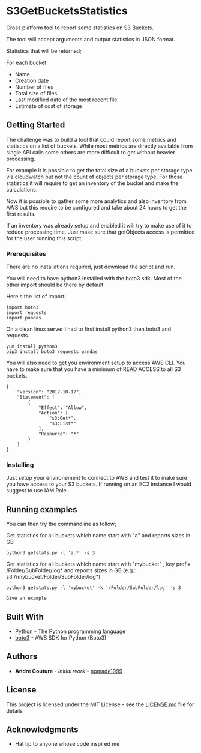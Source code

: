 # S3GetBucketsStatistics

Cross platform tool to report some statistics on S3 Buckets.

The tool will accept arguments and output statistics in JSON format.

Statistics that will be returned;

  For each bucket:
  
   * Name
   * Creation date
   * Number of files
   * Total size of files
   * Last modified date of the most recent file
   * Estimate of cost of storage
      
## Getting Started

The challenge was to build a tool that could report some metrics and statistics on a list of buckets.
While most metrics are directly available from single API calls some others are more difficult to get without heavier processing.

For example it is possible to get the total size of a buckets per storage type via cloudwatch but not the count of objects per storage type.
For those statistics it will require to get an inventory of the bucket and make the calculations.

Now it is possible to gather some more analytics and also inventory from AWS but this require to be configured and take about 24 hours to get the first results. 

If an inventory was already setup and enabled it will try to make use of it to reduce processing time. Just make sure that getObjects access is permitted for the user running this script.

### Prerequisites

There are no installations required, just download the script and run. 

You will need to have python3 installed with the boto3 sdk. Most of the other import should be there by default

Here's the list of import;

```
import boto3
import requests
import pandas
```

On a clean linux server I had to first install python3 then boto3 and requests.
```
yum install python3
pip3 install boto3 requests pandas
```

You will also need to get you environment setup to access AWS CLI. 
You have to make sure that you have a minimum of READ ACCESS to all S3 buckets.
```
{
    "Version": "2012-10-17",
    "Statement": [
        {
            "Effect": "Allow",
            "Action": [
                "s3:Get*",
                "s3:List*"
            ],
            "Resource": "*"
        }
    ]
}
```

### Installing

Just setup your environement to connect to AWS and test it to make sure you have access to your S3 buckets.
If running on an EC2 instance I would suggest to use IAM Role.

## Running examples

You can then try the commandline as follow;

Get statistics for all buckets which name start with "a" and reports sizes in GB
```
python3 getstats.py -l 'a.*' -s 3
```

Get statistics for all buckets which name start with "mybucket" , key prefix /Folder/SubFolder/log* and reports sizes in GB
(e.g.: s3://mybucket/Folder/SubFolder/log*)
```
python3 getstats.py -l 'mybucket' -k '/Folder/SubFolder/log' -s 3
```

```
Give an example
```

## Built With

* [Python](https://www.python.org/) - The Python programming language
* [boto3](https://aws.amazon.com/sdk-for-python/) - AWS SDK for Python (Boto3)

## Authors

* **Andre Couture** - *Initial work* - [nomade1999](https://github.com/nomade1999)

## License

This project is licensed under the MIT License - see the [LICENSE.md](LICENSE.md) file for details

## Acknowledgments

* Hat tip to anyone whose code inspired me

